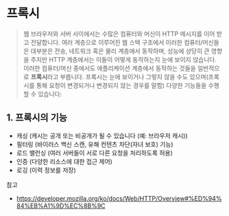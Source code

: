 # 프록시

> 웹 브라우저와 서버 사이에서는 수많은 컴퓨터와 머신이 HTTP 메시지를 이어 받고 전달합니다. 여러 계층으로 이루어진 웹 스택 구조에서 이러한 컴퓨터/머신들은 대부분은 전송, 네트워크 혹은 물리 계층에서 동작하며, 성능에 상당히 큰 영향을 주지만 HTTP 계층에서는 이들이 어떻게 동작하는지 눈에 보이지 않습니다. 이러한 컴퓨터/머신 중에서도 애플리케이션 계층에서 동작하는 것들을 일반적으로 **프록시**라고 부릅니다. 프록시는 눈에 보이거나 그렇지 않을 수도 있으며(프록시를 통해 요청이 변경되거나 변경되지 않는 경우를 말함) 다양한 기능들을 수행할 수 있습니다:



## 1. 프록시의 기능

* 캐싱 (캐시는 공개 또는 비공개가 될 수 있습니다 (예: 브라우저 캐시))
* 필터링 (바이러스 백신 스캔, 유해 컨텐츠 차단(자녀 보호) 기능)
* 로드 밸런싱 (여러 서버들이 서로 다른 요청을 처리하도록 허용)
* 인증 (다양한 리소스에 대한 접근 제어)
* 로깅 (이력 정보를 저장)



참고

* https://developer.mozilla.org/ko/docs/Web/HTTP/Overview#%ED%94%84%EB%A1%9D%EC%8B%9C